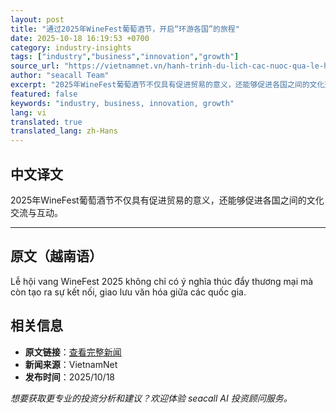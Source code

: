 ```yaml
---
layout: post
title: "通过2025年WineFest葡萄酒节，开启“环游各国”的旅程"
date: 2025-10-18 16:19:53 +0700
category: industry-insights
tags: ["industry","business","innovation","growth"]
source_url: "https://vietnamnet.vn/hanh-trinh-du-lich-cac-nuoc-qua-le-hoi-vang-winefest-2025-2454062.html"
author: "seacall Team"
excerpt: "2025年WineFest葡萄酒节不仅具有促进贸易的意义，还能够促进各国之间的文化交流与互动。..."
featured: false
keywords: "industry, business, innovation, growth"
lang: vi
translated: true
translated_lang: zh-Hans
---
```


## 中文译文

2025年WineFest葡萄酒节不仅具有促进贸易的意义，还能够促进各国之间的文化交流与互动。

---

## 原文（越南语）

Lễ hội vang WineFest 2025 không chỉ có ý nghĩa thúc đẩy thương mại mà còn tạo ra sự kết nối, giao lưu văn hóa giữa các quốc gia.

## 相关信息

- **原文链接**：[查看完整新闻](https://vietnamnet.vn/hanh-trinh-du-lich-cac-nuoc-qua-le-hoi-vang-winefest-2025-2454062.html)
- **新闻来源**：VietnamNet
- **发布时间**：2025/10/18

*想要获取更专业的投资分析和建议？欢迎体验 seacall AI 投资顾问服务。*